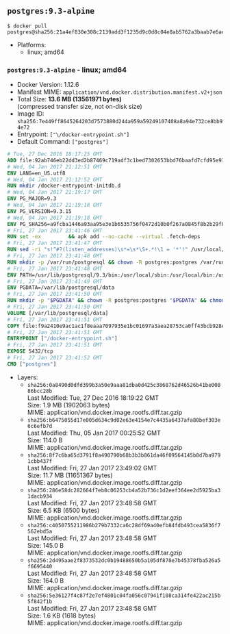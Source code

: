 ## `postgres:9.3-alpine`

```console
$ docker pull postgres@sha256:21a4ef830e308c2139add3f1235d9c0d8c04e8ab5762a3baab7e6aeae62b8401
```

-	Platforms:
	-	linux; amd64

### `postgres:9.3-alpine` - linux; amd64

-	Docker Version: 1.12.6
-	Manifest MIME: `application/vnd.docker.distribution.manifest.v2+json`
-	Total Size: **13.6 MB (13561971 bytes)**  
	(compressed transfer size, not on-disk size)
-	Image ID: `sha256:7e449ff8645264203d7573880d244a959a59249107408a8a94e732ce8bb94e72`
-	Entrypoint: `["\/docker-entrypoint.sh"]`
-	Default Command: `["postgres"]`

```dockerfile
# Tue, 27 Dec 2016 18:17:25 GMT
ADD file:92ab746eb22dd3ed2b87469c719adf3c1bed7302653bbd76baafd7cfd95e911e in / 
# Wed, 04 Jan 2017 21:12:51 GMT
ENV LANG=en_US.utf8
# Wed, 04 Jan 2017 21:12:52 GMT
RUN mkdir /docker-entrypoint-initdb.d
# Wed, 04 Jan 2017 21:19:17 GMT
ENV PG_MAJOR=9.3
# Wed, 04 Jan 2017 21:19:18 GMT
ENV PG_VERSION=9.3.15
# Wed, 04 Jan 2017 21:19:18 GMT
ENV PG_SHA256=a9fcba1446a93aa95e3e1b6535756f0472d10b0f267a0845f8b2b29f89de5c4f
# Fri, 27 Jan 2017 23:41:46 GMT
RUN set -ex 		&& apk add --no-cache --virtual .fetch-deps 		ca-certificates 		openssl 		tar 		&& wget -O postgresql.tar.bz2 "https://ftp.postgresql.org/pub/source/v$PG_VERSION/postgresql-$PG_VERSION.tar.bz2" 	&& echo "$PG_SHA256 *postgresql.tar.bz2" | sha256sum -c - 	&& mkdir -p /usr/src/postgresql 	&& tar 		--extract 		--file postgresql.tar.bz2 		--directory /usr/src/postgresql 		--strip-components 1 	&& rm postgresql.tar.bz2 		&& apk add --no-cache --virtual .build-deps 		bison 		flex 		gcc 		libc-dev 		libedit-dev 		libxml2-dev 		libxslt-dev 		make 		openssl-dev 		perl 		util-linux-dev 		zlib-dev 		&& cd /usr/src/postgresql 	&& awk '$1 == "#define" && $2 == "DEFAULT_PGSOCKET_DIR" && $3 == "\"/tmp\"" { $3 = "\"/var/run/postgresql\""; print; next } { print }' src/include/pg_config_manual.h > src/include/pg_config_manual.h.new 	&& grep '/var/run/postgresql' src/include/pg_config_manual.h.new 	&& mv src/include/pg_config_manual.h.new src/include/pg_config_manual.h 	&& ./configure 		--enable-integer-datetimes 		--enable-thread-safety 		--enable-tap-tests 		--disable-rpath 		--with-uuid=e2fs 		--with-gnu-ld 		--with-pgport=5432 		--with-system-tzdata=/usr/share/zoneinfo 		--prefix=/usr/local 				--with-openssl 		--with-libxml 		--with-libxslt 	&& make -j "$(getconf _NPROCESSORS_ONLN)" world 	&& make install-world 	&& make -C contrib install 		&& runDeps="$( 		scanelf --needed --nobanner --recursive /usr/local 			| awk '{ gsub(/,/, "\nso:", $2); print "so:" $2 }' 			| sort -u 			| xargs -r apk info --installed 			| sort -u 	)" 	&& apk add --no-cache --virtual .postgresql-rundeps 		$runDeps 		bash 		su-exec 		tzdata 	&& apk del .fetch-deps .build-deps 	&& cd / 	&& rm -rf 		/usr/src/postgresql 		/usr/local/share/doc 		/usr/local/share/man 	&& find /usr/local -name '*.a' -delete
# Fri, 27 Jan 2017 23:41:47 GMT
RUN sed -ri "s!^#?(listen_addresses)\s*=\s*\S+.*!\1 = '*'!" /usr/local/share/postgresql/postgresql.conf.sample
# Fri, 27 Jan 2017 23:41:48 GMT
RUN mkdir -p /var/run/postgresql && chown -R postgres:postgres /var/run/postgresql && chmod g+s /var/run/postgresql
# Fri, 27 Jan 2017 23:41:48 GMT
ENV PATH=/usr/lib/postgresql/9.3/bin:/usr/local/sbin:/usr/local/bin:/usr/sbin:/usr/bin:/sbin:/bin
# Fri, 27 Jan 2017 23:41:49 GMT
ENV PGDATA=/var/lib/postgresql/data
# Fri, 27 Jan 2017 23:41:50 GMT
RUN mkdir -p "$PGDATA" && chown -R postgres:postgres "$PGDATA" && chmod 777 "$PGDATA" # this 777 will be replaced by 700 at runtime (allows semi-arbitrary "--user" values)
# Fri, 27 Jan 2017 23:41:50 GMT
VOLUME [/var/lib/postgresql/data]
# Fri, 27 Jan 2017 23:41:51 GMT
COPY file:f9a2410e9ac1ac1f8eaaa7097935e1bc01697a3aea28753ca0ff43bcb928e743 in / 
# Fri, 27 Jan 2017 23:41:51 GMT
ENTRYPOINT ["/docker-entrypoint.sh"]
# Fri, 27 Jan 2017 23:41:51 GMT
EXPOSE 5432/tcp
# Fri, 27 Jan 2017 23:41:52 GMT
CMD ["postgres"]
```

-	Layers:
	-	`sha256:0a8490d0dfd399b3a50e9aaa81dba0d425c3868762d46526b41be00886bcc28b`  
		Last Modified: Tue, 27 Dec 2016 18:19:22 GMT  
		Size: 1.9 MB (1902063 bytes)  
		MIME: application/vnd.docker.image.rootfs.diff.tar.gzip
	-	`sha256:b6475055d17e005d634c9d02e63e4154e7c4435a6437afa80bef303e6c6efb7d`  
		Last Modified: Thu, 05 Jan 2017 00:25:52 GMT  
		Size: 114.0 B  
		MIME: application/vnd.docker.image.rootfs.diff.tar.gzip
	-	`sha256:8f7c6ba65d3791f8a490790b68b3b3b861da46f09564145b8d7ba9791cbb437f`  
		Last Modified: Fri, 27 Jan 2017 23:49:02 GMT  
		Size: 11.7 MB (11651367 bytes)  
		MIME: application/vnd.docker.image.rootfs.diff.tar.gzip
	-	`sha256:286e58dc282664f7eb8c06253cb4a52b736c1d2eef364ee2d5925ba31dacb934`  
		Last Modified: Fri, 27 Jan 2017 23:48:58 GMT  
		Size: 6.5 KB (6500 bytes)  
		MIME: application/vnd.docker.image.rootfs.diff.tar.gzip
	-	`sha256:c4050755211986b279b7332ca6c28df69a40efb84fdb493cea5836f7562ebd5a`  
		Last Modified: Fri, 27 Jan 2017 23:48:58 GMT  
		Size: 145.0 B  
		MIME: application/vnd.docker.image.rootfs.diff.tar.gzip
	-	`sha256:2d495aae2f8373532dc0b19488650b5a105df878e7b45378fba526a5f6695440`  
		Last Modified: Fri, 27 Jan 2017 23:48:58 GMT  
		Size: 164.0 B  
		MIME: application/vnd.docker.image.rootfs.diff.tar.gzip
	-	`sha256:5e36127f4c87f2e7ef4801c04fa056c07941f108ca314fe422ac215b5f842f1b`  
		Last Modified: Fri, 27 Jan 2017 23:48:58 GMT  
		Size: 1.6 KB (1618 bytes)  
		MIME: application/vnd.docker.image.rootfs.diff.tar.gzip
